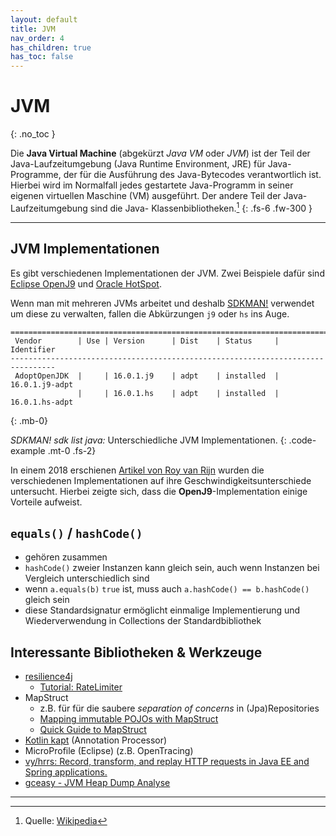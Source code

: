 ```yaml
---
layout: default
title: JVM
nav_order: 4
has_children: true
has_toc: false
---
```


# JVM
{: .no_toc }

Die **Java Virtual Machine** (abgekürzt _Java VM_ oder _JVM_) ist der Teil der 
Java-Laufzeitumgebung (Java Runtime Environment, JRE) für Java-Programme, der 
für die Ausführung des Java-Bytecodes verantwortlich ist. Hierbei wird im 
Normalfall jedes gestartete Java-Programm in seiner eigenen virtuellen Maschine 
(VM) ausgeführt. Der andere Teil der Java-Laufzeitumgebung sind die Java-
Klassenbibliotheken.[^1]
{: .fs-6 .fw-300 }

---

## JVM Implementationen

Es gibt verschiedenen Implementationen der JVM. Zwei Beispiele dafür sind
[Eclipse OpenJ9][open-j9] und [Oracle HotSpot][oracle-hs].

Wenn man mit mehreren JVMs arbeitet und deshalb [SDKMAN!][sdkman] verwendet um
diese zu verwalten, fallen die Abkürzungen `j9` oder `hs` ins Auge.

~~~
================================================================================
 Vendor        | Use | Version      | Dist    | Status     | Identifier
--------------------------------------------------------------------------------
 AdoptOpenJDK  |     | 16.0.1.j9    | adpt    | installed  | 16.0.1.j9-adpt
               |     | 16.0.1.hs    | adpt    | installed  | 16.0.1.hs-adpt
~~~
{: .mb-0}

_SDKMAN! sdk list java:_ Unterschiedliche JVM Implementationen.
{: .code-example .mt-0 .fs-2}

In einem 2018 erschienen [Artikel von Roy van Rijn][j9-vs-hs] wurden die 
verschiedenen Implementationen auf ihre Geschwindigkeitsunterschiede untersucht.
Hierbei zeigte sich, dass die **OpenJ9**-Implementation einige Vorteile 
aufweist.

## `equals()` / `hashCode()`

* gehören zusammen
* `hashCode()` zweier Instanzen kann gleich sein, auch wenn Instanzen bei 
   Vergleich unterschiedlich sind
* wenn `a.equals(b)` `true` ist, muss auch `a.hashCode() == b.hashCode()` gleich
  sein
* diese Standardsignatur ermöglicht einmalige Implementierung und 
  Wiederverwendung in Collections der Standardbibliothek

## Interessante Bibliotheken & Werkzeuge

* [resilience4j](https://resilience4j.readme.io)
  * [Tutorial: RateLimiter](https://reflectoring.io/rate-limiting-with-resilience4j/#tune-client-side-and-server-side-rate-limiters)
* MapStruct
  * z.B. für für die saubere _separation of concerns_ in (Jpa)Repositories
  * [Mapping immutable POJOs with MapStruct](https://medium.com/trabe/mapping-immutable-pojos-with-mapstruct-3f0bf4627fbc)
  * [Quick Guide to MapStruct](https://www.baeldung.com/mapstruct)
* [Kotlin kapt](https://kotlinlang.org/docs/kapt.html) (Annotation Processor)
* MicroProfile (Eclipse) (z.B. OpenTracing)
* [vy/hrrs: Record, transform, and replay HTTP requests in Java EE and Spring applications.](https://github.com/vy/hrrs)
* [gceasy - JVM Heap Dump Analyse](https://gceasy.io)

---

[^1]: Quelle: [Wikipedia](https://de.wikipedia.org/wiki/Java_Virtual_Machine)

[open-j9]: https://www.eclipse.org/openj9/
[oracle-hs]: http://openjdk.java.net/groups/hotspot/
[sdkman]: https://sdkman.io/
[j9-vs-hs]: https://www.royvanrijn.com/blog/2018/05/openj9-jvm-shootout/